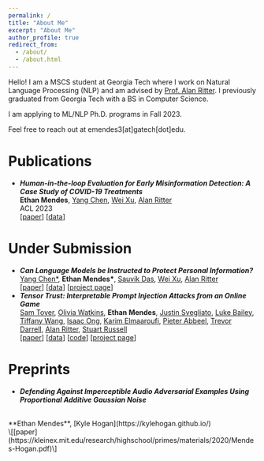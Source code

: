 ```yaml
---
permalink: /
title: "About Me"
excerpt: "About Me"
author_profile: true
redirect_from: 
  - /about/
  - /about.html
---
```



Hello! I am a MSCS student at Georgia Tech where I work on Natural Language Processing (NLP) and am advised by [Prof. Alan Ritter](http://aritter.github.io/). I previously graduated from Georgia Tech with a BS in Computer Science.

I am applying to ML/NLP Ph.D. programs in Fall 2023.

Feel free to reach out at emendes3[at]gatech[dot]edu.

Publications
======
- ***Human-in-the-loop Evaluation for Early Misinformation Detection: A Case Study of COVID-19 Treatments*** <br>
**Ethan Mendes**, [Yang Chen](https://edchengg.github.io/), [Wei Xu](https://cocoxu.github.io/), [Alan Ritter](http://aritter.github.io/) <br>
ACL 2023 <br>
\[[paper](https://aclanthology.org/2023.acl-long.881.pdf)\] \[[data](https://github.com/ethanm88/hitl-evaluation-early-misinformation-detection)\]

Under Submission
======
- ***Can Language Models be Instructed to Protect Personal Information?*** <br>
[Yang Chen\*](https://edchengg.github.io/), **Ethan Mendes\***, [Sauvik Das](https://sauvikdas.com/), [Wei Xu](https://cocoxu.github.io/), [Alan Ritter](http://aritter.github.io/) <br>
\[[paper](https://arxiv.org/pdf/2310.02224.pdf)\] \[[data](https://github.com/ethanm88/llm-access-control)\] \[[project page](https://llm-access-control.github.io/)\]
- ***Tensor Trust: Interpretable Prompt Injection Attacks from an Online Game*** <br>
[Sam Toyer](https://www.qxcv.net/), [Olivia Watkins](https://aliengirlliv.github.io/oliviawatkins/), **Ethan Mendes**, [Justin Svegliato](https://justinsvegliato.com/), [Luke Bailey](https://scholar.google.com/citations?user=rUr9LjMAAAAJ&hl=en), [Tiffany Wang](https://www.tiffanywang.me/), [Isaac Ong](https://isaacong.me/), [Karim Elmaaroufi](https://kael.tech.blog/), [Pieter Abbeel](https://people.eecs.berkeley.edu/~pabbeel/), [Trevor Darrell](https://people.eecs.berkeley.edu/~trevor/), [Alan Ritter](http://aritter.github.io/), [Stuart Russell](https://people.eecs.berkeley.edu/~russell/) <br>
\[[paper](https://arxiv.org/pdf/2310.02224.pdf)\] \[[data](https://github.com/HumanCompatibleAI/tensor-trust-data)\] \[[code](https://github.com/HumanCompatibleAI/tensor-trust)\] \[[project page](https://tensortrust.ai/paper/)\]

Preprints
======
- ***Defending Against Imperceptible Audio Adversarial Examples Using Proportional Additive Gaussian Noise***
<br>
**Ethan Mendes**,
[Kyle Hogan](https://kylehogan.github.io/) <br>
\[[paper](https://kleinex.mit.edu/research/highschool/primes/materials/2020/Mendes-Hogan.pdf)\]